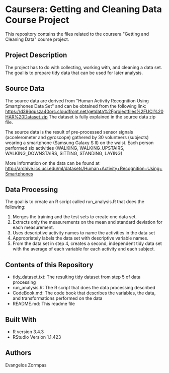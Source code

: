 # Caursera: Getting and Cleaning Data Course Project

This repository contains the files related to the coursera "Getting and Cleaning Data" course project.

## Project Description 

The project has to do with collecting, working with, and cleaning a data set. 
The goal is to prepare tidy data that can be used for later analysis.

## Source Data

The source data are derived from  "Human Activity Recognition Using Smartphones Data Set" and can be obtained from the following link: 
https://d396qusza40orc.cloudfront.net/getdata%2Fprojectfiles%2FUCI%20HAR%20Dataset.zip
The dataset is fully explained in the source data zip file.  

The source data is the result of pre-processed sensor signals (accelerometer and gyroscope) gathered by 30 volunteers (subjects) wearing a smartphone (Samsung Galaxy S II) on the waist. Each person performed six activities (WALKING, WALKING_UPSTAIRS, WALKING_DOWNSTAIRS, SITTING, STANDING, LAYING)

More Information on the data can be found at 
http://archive.ics.uci.edu/ml/datasets/Human+Activity+Recognition+Using+Smartphones


## Data Processing

The goal is to create an R script called run_analysis.R that does the following:

1. Merges the training and the test sets to create one data set.
2. Extracts only the measurements on the mean and standard deviation for each measurement.
3. Uses descriptive activity names to name the activities in the data set
4. Appropriately labels the data set with descriptive variable names.
5. From the data set in step 4, creates a second, independent tidy data set with the average of each variable for each activity and each subject.

## Contents of this Repository

* tidy_dataset.txt:  The resulting tidy dataset from step 5 of data processing
* run_analysis.R: The R script that does the data processing described
* CodeBook.md: The code book that describes the variables, the data, and transformations performed on the data
* README.md: This readme file

## Built With

* R version 3.4.3
* RStudio Version 1.1.423

## Authors

Evangelos Zormpas

